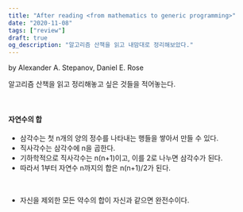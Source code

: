 ```yaml
---
title: "After reading <from mathematics to generic programming>"
date: "2020-11-08"
tags: ["review"]
draft: true
og_description: "알고리즘 산책을 읽고 내맘대로 정리해보았다."
---
```


by Alexander A. Stepanov, Daniel E. Rose

알고리즘 산책을 읽고 정리해놓고 싶은 것들을 적어놓는다.

<br />

#### 자연수의 합

- 삼각수는 첫 n개의 양의 정수를 나타내는 행들을 쌓아서 만들 수 있다.
- 직사각수는 삼각수에 n을 곱한다.
- 기하학적으로 직사각수는 n(n+1)이고, 이를 2로 나누면 삼각수가 된다.
- 따라서 1부터 자연수 n까지의 합은 n(n+1)/2가 된다.

<br />

- 자신을 제외한 모든 약수의 합이 자신과 같으면 완전수이다.
